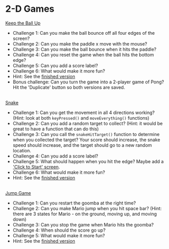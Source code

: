 # 2-D Games

[Keep the Ball Up](https://trinket.io/library/trinkets/25f46d8c06)
- Challenge 1: Can you make the ball bounce off all four edges of the screen?
- Challenge 2: Can you make the paddle x move with the mouse?
- Challenge 3: Can you make the ball bounce when it hits the paddle?
- Challenge 4: Can you reset the game when the ball hits the bottom edge?
- Challenge 5: Can you add a score label?
- Challenge 6: What would make it more fun?
- Hint: See the [finished version](https://trinket.io/library/trinkets/c1e47938a0)
- Bonus challenge: Can you turn the game into a 2-player game of Pong? Hit the 'Duplicate' button so both versions are saved.
<br><br>

[Snake](https://trinket.io/library/trinkets/55bff16f67)
- Challenge 1: Can you get the movement in all 4 directions working? (Hint: look at both `keyPressed()` and `moveEverything()` functions)
- Challenge 2: Can you add a random target to collect? (Hint: it would be great to have a function that can do this)
- Challenge 3: Can you call the `snakeHitTarget()` function to determine when you collected the target? Your score should increase, the snake speed should increase, and the target should go to a new random location.
- Challenge 4: Can you add a score label?
- Challenge 5: What should happen when you hit the edge? Maybe add a ['Click to Start' screen](https://trinket.io/library/trinkets/c493716bfb).
- Challenge 6: What would make it more fun?
- Hint: See the [finished version](https://trinket.io/library/trinkets/585b9609a0)
<br><br>

[Jump Game](https://trinket.io/library/trinkets/9ff495bca1)
- Challenge 1: Can you restart the goomba at the right time?
- Challenge 2: Can you make Mario jump when you hit space bar? (Hint: there are 3 states for Mario - on the ground, moving up, and moving down)
- Challenge 3: Can you stop the game when Mario hits the goomba?
- Challenge 4: When should the score go up?
- Challenge 5: What would make it more fun?
- Hint: See the [finished version](https://trinket.io/library/trinkets/d502a87209)
<br><br>
